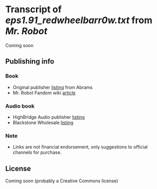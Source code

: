 # Transcript of _eps1.91_redwheelbarr0w.txt_ from _Mr. Robot_ 

Coming soon

## Publishing info
### Book
* Original publisher [listing](https://www.abramsbooks.com/product/mr-robot-red-wheelbarrow_9781419724428/) from Abrams
* Mr. Robot Fandom wiki [article](https://mrrobot.fandom.com/wiki/Eps1.91_redwheelbarr0w.txt)
### Audio book
* HighBridge Audio publisher [listing](https://highbridgeaudio.com/mrrobotredwheelbarrow.html)
* Blackstone Wholesale [listing](https://www.blackstonewholesale.com/mr-robot-red-wheelbarrow?sp=261536)

### Note
* Links are not financial endorsement, only suggestions to official channels for purchase.

## License
Coming soon (probably a Creative Commons license)
